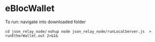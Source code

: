 # eBlocWallet
To run:
navigate into downloaded folder

`cd json_relay_node/`
`nohup node json_relay_node/runLocalServer.js  > runEtherWallet.out 2>&1&`